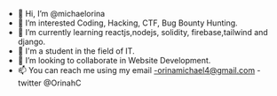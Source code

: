 - 👋 Hi, I’m @michaelorina
- 👀 I’m interested Coding, Hacking, CTF, Bug Bounty Hunting.
- 🌱 I’m currently learning reactjs,nodejs, solidity, firebase,tailwind and django.
- 🌱 I'm a student in the field of IT.
- 💞️ I’m looking to collaborate in Website Development.
- 📫 You can reach me using my email -orinamichael4@gmail.com - twitter @OrinahC

<!---
michaelorina/michaelorina is a ✨ special ✨ repository because its `README.md` (this file) appears on your GitHub profile.
You can click the Preview link to take a look at your changes.
--->
